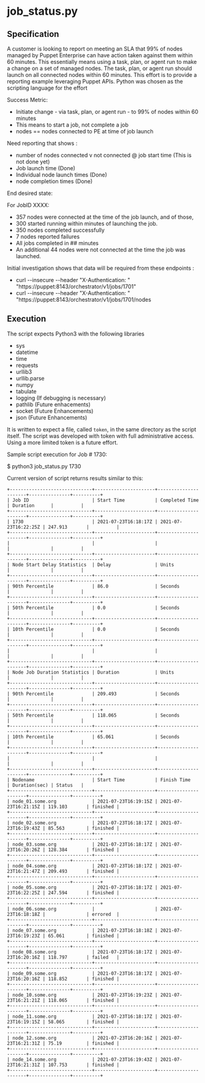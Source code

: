 # job_status.py

## Specification
A customer is looking to report on meeting an SLA that 99% of nodes managed by Puppet Enterprise can have action taken against them within 60 minutes.  This essentially means using a task, plan, or agent run to make a change on a set of managed nodes.  The task, plan, or agent run should launch on all connected nodes within 60 minutes.  This effort is to provide a reporting example leveraging Puppet APIs.  Python was chosen as the scripting language for the effort

Success Metric:

- Initiate change - via task, plan, or agent run - to 99% of nodes within 60 minutes
- This means to start a job, not complete a job
- nodes == nodes connected to PE at time of job launch

Need reporting that shows :

- number of nodes connected v not connected @ job start time (This is not done yet)
- Job launch time (Done)
- Individual node launch times (Done)
- node completion times (Done)

End desired state:

For JobID XXXX:

- 357 nodes were connected at the time of the job launch, and of those,
- 300 started running within <SLA> minutes of launching the job.
- 350 nodes completed successfully
- 7 nodes reported failures
- All jobs completed in ## minutes 
- An additional 44 nodes were not connected at the time the job was launched. 

Initial investigation shows that data will be required from these endpoints :

- curl --insecure --header "X-Authentication: <TOKEN>" "https://puppet:8143/orchestrator/v1/jobs/1701"
- curl --insecure --header "X-Authentication: <TOKEN>" "https://puppet:8143/orchestrator/v1/jobs/1701/nodes

## Execution
The script expects Python3 with the following libraries

- sys
- datetime
- time
- requests
- urllib3
- urllib.parse
- numpy
- tabulate
- logging (If debugging is necessary)
- pathlib (Future enhacements)
- socket (Future Enhancements)
- json (Future Enhancements)

It is written to expect a file, called `token`, in the same directory as the script itself.  The script was developed with token with full administrative access.  Using a more limited token is a future effort.

Sample script execution for Job # 1730:

$ python3 job_status.py 1730

Current version of script returns results similar to this:
~~~~
+------------------------------+----------------------+----------------------+---------------+----------+
| Job ID                       | Start Time           | Completed Time       | Duration      |          |
+------------------------------+----------------------+----------------------+---------------+----------+
| 1730                         | 2021-07-23T16:18:17Z | 2021-07-23T16:22:25Z | 247.913       |          |
+------------------------------+----------------------+----------------------+---------------+----------+
|                              |                      |                      |               |          |
+------------------------------+----------------------+----------------------+---------------+----------+
| Node Start Delay Statistics  | Delay                | Units                |               |          |
+------------------------------+----------------------+----------------------+---------------+----------+
| 90th Percentile              | 86.0                 | Seconds              |               |          |
+------------------------------+----------------------+----------------------+---------------+----------+
| 50th Percentile              | 0.0                  | Seconds              |               |          |
+------------------------------+----------------------+----------------------+---------------+----------+
| 10th Percentile              | 0.0                  | Seconds              |               |          |
+------------------------------+----------------------+----------------------+---------------+----------+
|                              |                      |                      |               |          |
+------------------------------+----------------------+----------------------+---------------+----------+
| Node Job Duration Statistics | Duration             | Units                |               |          |
+------------------------------+----------------------+----------------------+---------------+----------+
| 90th Percentile              | 209.493              | Seconds              |               |          |
+------------------------------+----------------------+----------------------+---------------+----------+
| 50th Percentile              | 118.065              | Seconds              |               |          |
+------------------------------+----------------------+----------------------+---------------+----------+
| 10th Percentile              | 65.061               | Seconds              |               |          |
+------------------------------+----------------------+----------------------+---------------+----------+
|                              |                      |                      |               |          |
+------------------------------+----------------------+----------------------+---------------+----------+
| Nodename                     | Start Time           | Finish Time          | Duration(sec) | Status   |
+------------------------------+----------------------+----------------------+---------------+----------+
| node_01.some.org             | 2021-07-23T16:19:15Z | 2021-07-23T16:21:15Z | 119.103       | finished |
+------------------------------+----------------------+----------------------+---------------+----------+
| node_02.some.org             | 2021-07-23T16:18:17Z | 2021-07-23T16:19:43Z | 85.563        | finished |
+------------------------------+----------------------+----------------------+---------------+----------+
| node_03.some.org             | 2021-07-23T16:18:17Z | 2021-07-23T16:20:26Z | 128.384       | finished |
+------------------------------+----------------------+----------------------+---------------+----------+
| node_04.some.org             | 2021-07-23T16:18:17Z | 2021-07-23T16:21:47Z | 209.493       | finished |
+------------------------------+----------------------+----------------------+---------------+----------+
| node_05.some.org             | 2021-07-23T16:18:17Z | 2021-07-23T16:22:25Z | 247.594       | finished |
+------------------------------+----------------------+----------------------+---------------+----------+
| node_06.some.org             |                      | 2021-07-23T16:18:18Z |               | errored  |
+------------------------------+----------------------+----------------------+---------------+----------+
| node_07.some.org             | 2021-07-23T16:18:18Z | 2021-07-23T16:19:23Z | 65.061        | finished |
+------------------------------+----------------------+----------------------+---------------+----------+
| node_08.some.org             | 2021-07-23T16:18:17Z | 2021-07-23T16:20:16Z | 118.797       | failed   |
+------------------------------+----------------------+----------------------+---------------+----------+
| node_09.some.org             | 2021-07-23T16:18:17Z | 2021-07-23T16:20:16Z | 118.852       | finished |
+------------------------------+----------------------+----------------------+---------------+----------+
| node_10.some.org             | 2021-07-23T16:19:23Z | 2021-07-23T16:21:21Z | 118.065       | finished |
+------------------------------+----------------------+----------------------+---------------+----------+
| node_11.some.org             | 2021-07-23T16:18:17Z | 2021-07-23T16:19:15Z | 58.065        | finished |
+------------------------------+----------------------+----------------------+---------------+----------+
| node_12.some.org             | 2021-07-23T16:20:16Z | 2021-07-23T16:21:31Z | 75.19         | finished |
+------------------------------+----------------------+----------------------+---------------+----------+
| node_14.some.org             | 2021-07-23T16:19:43Z | 2021-07-23T16:21:31Z | 107.753       | finished |
+------------------------------+----------------------+----------------------+---------------+----------+
~~~~